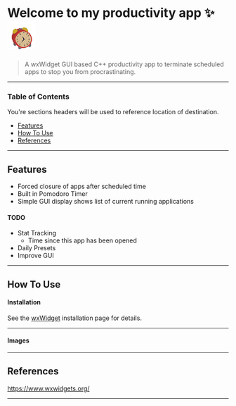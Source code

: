 # Welcome to my productivity app ✨![Project Image](https://github.com/mcmuffinoven/ProductivityApp/blob/main/Clock_icon.png)


> A wxWidget GUI based C++ productivity app to terminate scheduled apps to stop you from procrastinating.

---

### Table of Contents
You're sections headers will be used to reference location of destination.

- [Features](#Features)
- [How To Use](#how-to-use)
- [References](#references)

---

## Features

- Forced closure of apps after scheduled time
- Built in Pomodoro Timer
- Simple GUI display shows list of current running applications


#### TODO

- Stat Tracking
     - Time since this app has been opened
- Daily Presets
- Improve GUI

---

## How To Use

#### Installation

See the [wxWidget](https://docs.wxwidgets.org/trunk/plat_msw_install.html) installation page for details. 


---

#### Images


---

## References

https://www.wxwidgets.org/

---



